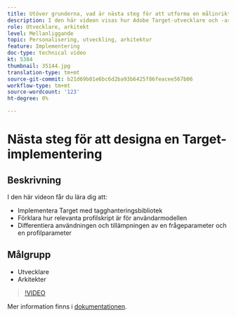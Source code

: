 ```yaml
---
title: Utöver grunderna, vad är nästa steg för att utforma en målinriktad implementering?
description: I den här videon visas hur Adobe Target-utvecklare och -arkitekter implementerar Target med tagghanteringsbibliotek, hur relevanta profilskript är för användarmodellen samt hur användningen och tillämpningen av en request-parameter och en profile-parameter skiljer sig åt.
role: Utvecklare, arkitekt
level: Mellanliggande
topic: Personalisering, utveckling, arkitektur
feature: Implementering
doc-type: technical video
kt: 5384
thumbnail: 35144.jpg
translation-type: tm+mt
source-git-commit: b21d69b01e6bc6d2ba93b6425f86feacee567b06
workflow-type: tm+mt
source-wordcount: '123'
ht-degree: 0%

---
```



# Nästa steg för att designa en Target-implementering

## Beskrivning

I den här videon får du lära dig att:

* Implementera Target med tagghanteringsbibliotek
* Förklara hur relevanta profilskript är för användarmodellen
* Differentiera användningen och tillämpningen av en frågeparameter och en profilparameter

## Målgrupp

* Utvecklare
* Arkitekter

>[!VIDEO](https://video.tv.adobe.com/v/35144/?quality=12)

Mer information finns i [dokumentationen](https://docs.adobe.com/content/help/en/target/using/implement-target/implementing-target.html).
